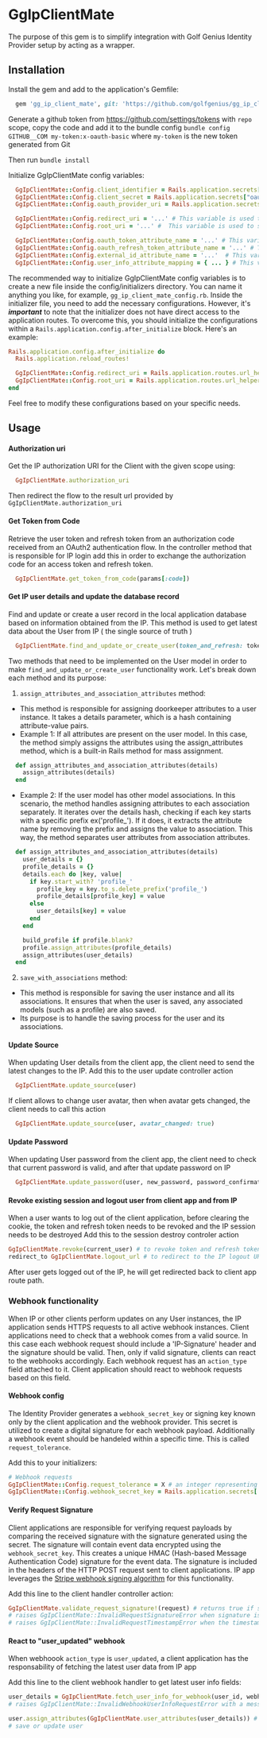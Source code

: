 # GgIpClientMate

The purpose of this gem is to simplify integration with Golf Genius Identity Provider setup by acting as a wrapper.

## Installation

Install the gem and add to the application's Gemfile:
```ruby
  gem 'gg_ip_client_mate', git: 'https://github.com/golfgenius/gg_ip_client_mate', branch: 'master'
```
Generate a github token from https://github.com/settings/tokens with `repo` scope, copy the code and add it to the bundle config `bundle config GITHUB__COM my-token:x-oauth-basic` where `my-token` is the new token generated from Git

Then run `bundle install`

Initialize GgIpClientMate config variables:
```ruby
  GgIpClientMate::Config.client_identifier = Rails.application.secrets["oauth_client_id"] # This variable is used to set the OAuth client ID provided by the IP application. It is typically used to authenticate the client application with the IP.
  GgIpClientMate::Config.client_secret = Rails.application.secrets["oauth_client_secret"] # This variable is used to set the OAuth client secret provided by the IP application. It is typically used in conjunction with the client ID to authenticate the client application with the IP.
  GgIpClientMate::Config.oauth_provider_uri = Rails.application.secrets["oauth_provider_uri"] # This variable is used to set the URI for the IP application, which is used to initiate the OAuth authentication flow. This URI should have an HTTPS prefix for security reason

  GgIpClientMate::Config.redirect_uri = '...' # This variable is used to set the URI where the IP application will redirect the user after they have authenticated and granted access to their information. This URI should be responsible for exchanging the IP code for a user token and refresh token.
  GgIpClientMate::Config.root_uri = '...' #  This variable is used to set the root URI for the client application, which is where the user will be redirected after logging out of the IP application.

  GgIpClientMate::Config.oauth_token_attribute_name = '...' # This variable represents the attribute name on User model that is used to store an access token that is issued by an OAuth provider to authorize third-party applications in order to access a user's protected resources.
  GgIpClientMate::Config.oauth_refresh_token_attribute_name = '...' # This variable represents the attribute name that is used to store the refresh_token that needed to obtain a new access token when the current access token expires in OAuth authentication.
  GgIpClientMate::Config.external_id_attribute_name = '...'  # This variable represents the attribute name used to link a user on the client application with the corresponding user on the identity provider application( external_id )
  GgIpClientMate::Config.user_info_attribute_mapping = { ... } # This variable represents a hash used for mapping all the user attributes with the doorkeeper attributes
```

The recommended way to initialize GgIpClientMate config variables is to create a new file inside the config/initializers directory. You can name it anything you like, for example, `gg_ip_client_mate_config.rb`.
Inside the initializer file, you need to add the necessary configurations. However, it's **_important_** to note that the initializer does not have direct access to the application routes. To overcome this, you should initialize the configurations within a `Rails.application.config.after_initialize` block. Here's an example:
```ruby
Rails.application.config.after_initialize do
  Rails.application.reload_routes!

  GgIpClientMate::Config.redirect_uri = Rails.application.routes.url_helpers.oauth_login_url
  GgIpClientMate::Config.root_uri = Rails.application.routes.url_helpers.root_url
end
```
Feel free to modify these configurations based on your specific needs.

## Usage

#### Authorization uri
Get the IP authorization URI for the Client with the given scope using:
```ruby
  GgIpClientMate.authorization_uri
```
Then redirect the flow to the result url provided by `GgIpClientMate.authorization_uri`

#### Get Token from Code
Retrieve the user token and refresh token from an authorization code received from an OAuth2 authentication flow.
In the controller method that is responsible for IP login add this in order to exchange the authorization code for an access token and refresh token.
```ruby
  GgIpClientMate.get_token_from_code(params[:code])
```

#### Get IP user details and update the database record
Find and update or create a user record in the local application database based on information obtained from the IP. This method is used to get latest data about the User from IP ( the single source of truth )
```ruby
  GgIpClientMate.find_and_update_or_create_user(token_and_refresh: token_and_refresh)
```

Two methods that need to be implemented on the User model in order to make `find_and_update_or_create_user` functionality work. Let's break down each method and its purpose:
1. `assign_attributes_and_association_attributes` method:
  - This method is responsible for assigning doorkeeper attributes to a user instance. It takes a details parameter, which is a hash containing attribute-value pairs.
  - Example 1: If all attributes are present on the user model. In this case, the method simply assigns the attributes using the assign_attributes method, which is a built-in Rails method for mass assignment.
  ```ruby
    def assign_attributes_and_association_attributes(details)
      assign_attributes(details)
    end
  ```
  - Example 2: If the user model has other model associations. In this scenario, the method handles assigning attributes to each association separately. It iterates over the details hash, checking if each key starts with a specific prefix ex('profile_'). If it does, it extracts the attribute name by removing the prefix and assigns the value to association. This way, the method separates user attributes from association attributes.
  ```ruby
    def assign_attributes_and_association_attributes(details)
      user_details = {}
      profile_details = {}
      details.each do |key, value|
        if key.start_with? 'profile_'
          profile_key = key.to_s.delete_prefix('profile_')
          profile_details[profile_key] = value
        else
          user_details[key] = value
        end
      end

      build_profile if profile.blank?
      profile.assign_attributes(profile_details)
      assign_attributes(user_details)
    end
  ```

2. `save_with_associations` method:
  - This method is responsible for saving the user instance and all its associations. It ensures that when the user is saved, any associated models (such as a profile) are also saved.
  - Its purpose is to handle the saving process for the user and its associations.

#### Update Source
When updating User details from the client app, the client need to send the latest changes to the IP. Add this to the user update controller action
```ruby
  GgIpClientMate.update_source(user)
```

If client allows to change user avatar, then when avatar gets changed, the client needs to call this action
```ruby
  GgIpClientMate.update_source(user, avatar_changed: true)
```

#### Update Password
When updating User password from the client app, the client need to check that current password is valid, and after that update password on IP
```ruby
  GgIpClientMate.update_password(user, new_password, password_confirmation, password)
```

#### Revoke existing session and logout user from client app and from IP
When a user wants to log out of the client application, before clearing the cookie, the token and refresh token needs to be revoked and the IP session needs to be destroyed
Add this to the session destroy controler action
```ruby
GgIpClientMate.revoke(current_user) # to revoke token and refresh token
redirect_to GgIpClientMate.logout_url # to redirect to the IP logout URL
```
After user gets logged out of the IP, he will get redirected back to client app route path.


### Webhook functionality
When IP or other clients perform updates on any User instances, the IP application sends HTTPS requests to all active webhook instances.
Client applications need to check that a webhook comes from a valid source. In this case each webhook request should include a 'IP-Signature' header and the signature should be valid. Then, only if valid signature, clients can react to the webhooks accordingly.
Each webhook request has an `action_type` field attached to it. Client application should react to webhook requests based on this field.

#### Webhook config
The Identity Provider generates a `webhook_secret_key` or signing key known only by the client application and the webhook provider. This secret is utilized to create a digital signature for each webhook payload.
Additionally a webhook event should be handeled within a specific time. This is called `request_tolerance`.

Add this to your initializers:
```ruby
# Webhook requests
GgIpClientMate::Config.request_tolerance = X # an integer representing the tolerance minutes. Webhooks that were sent before X.minutes ago will not be resolved
GgIpClientMate::Config.webhook_secret_key = Rails.application.secrets['webhook_secret'] # string generated by IP when webhook event is added
```

#### Verify Request Signature
Client applications are responsible for verifying request payloads by comparing the received signature with the signature generated using the secret.
The signature will contain event data encrypted using the `webhook_secret_key`. This creates a unique HMAC (Hash-based Message Authentication Code) signature for the event data. The signature is included in the headers of the HTTP POST request sent to client applications. IP app leverages the [Stripe webhook signing algorithm](https://stripe.com/docs/webhooks#verify-manually) for this functionality.

Add this line to the client handler controller action:
```ruby
GgIpClientMate.validate_request_signature!(request) # returns true if signature is valid or raise error:
# raises GgIpClientMate::InvalidRequestSignatureError when signature is missing or invalid
# raises GgIpClientMate::InvalidRequestTimestampError when the timestamp exceeds the specified request tolerance (GgIpClientMate::Config.request_tolerance || 5 minutes)
```

#### React to "user_updated" webhook
When webhoook `action_type` is `user_updated`, a client application has the responsability of fetching the latest user data from IP app

Add this line to the client webhook handler to get latest user info fields:
```ruby
user_details = GgIpClientMate.fetch_user_info_for_webhook(user_id, webhook_id) # returns json field with lates user data
# raises GgIpClientMate::InvalidWebhookUserInfoRequestError with a message in case IP encountered an error in returning user data

user.assign_attributes(GgIpClientMate.user_attributes(user_details)) # GgIpClientMate.user_attributes maps IP user attributes to client application user attributes
# save or update user
```
